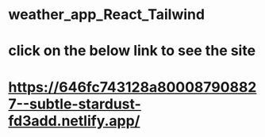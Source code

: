 # weather_app_React_Tailwind
# click on the below link to see the site 

# https://646fc743128a800087908827--subtle-stardust-fd3add.netlify.app/
